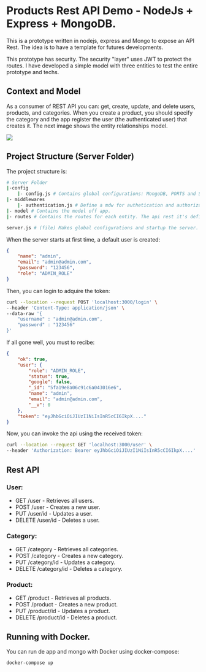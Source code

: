 # Products Rest API Demo - NodeJs + Express + MongoDB.

This is a prototype written in nodejs, express and Mongo to expose an API Rest. The idea is to have a template for futures developments. 

This prototype has security. The security "layer" uses JWT to protect the routes. I have developed a simple model with three entities to test the entire prototype and techs.

## Context and Model

As a consumer of REST API you can: get, create, update, and delete users, products, and categories. 
When you create a product, you should specify the category and the app register the user (the authenticated user) that creates it. The next image shows the entity relationships model.


![](https://res.cloudinary.com/dmg0wwwhg/image/upload/c_scale,w_452/v1604429110/zrittfrttuznk9gigvg9.png)

## Project Structure (Server Folder)

The project structure is:

```bash
# Server Folder
|-config
    |- config.js # Contains global configurations: MongoDB, PORTS and Secret.
|- middlewares
    |- authentication.js # Define a mdw for authetication and authorization.
|- model # Contains the model off app.
|- routes # Contains the routes for each entity. The api rest it's define here.

server.js # (file) Makes global configurations and startup the server.

```

When the server starts at first time, a default user is created:

```json
{
    "name": "admin",
    "email": "admin@admin.com",
    "password": "123456",
    "role": "ADMIN_ROLE"
}
```

Then, you can login to adquire the token:

```bash
curl --location --request POST 'localhost:3000/login' \
--header 'Content-Type: application/json' \
--data-raw '{
    "username" : "admin@admin.com",
    "password" : "123456"
}'
```

If all gone well, you must to recibe:

```json
{
    "ok": true,
    "user": {
        "role": "ADMIN_ROLE",
        "status": true,
        "google": false,
        "_id": "5fa19e8a06c91c6a043016e6",
        "name": "admin",
        "email": "admin@admin.com",
        "__v": 0
    },
    "token": "eyJhbGciOiJIUzI1NiIsInR5cCI6IkpX...."
}

```

Now, you can invoke the api using the received token:
```bash
curl --location --request GET 'localhost:3000/user' \
--header 'Authorization: Bearer eyJhbGciOiJIUzI1NiIsInR5cCI6IkpX....'

````


## Rest API

### User:
* GET /user - Retrieves all users.
* POST /user - Creates a new user.
* PUT /user/id - Updates a user.
* DELETE /user/id - Deletes a user.

### Category:
* GET /category - Retrieves all categories.
* POST /category - Creates a new category.
* PUT /category/id - Updates a category.
* DELETE /category/id - Deletes a category.

### Product:
* GET /product - Retrieves all products.
* POST /product - Creates a new product.
* PUT /product/id - Updates a product.
* DELETE /product/id - Deletes a product.



## Running with Docker.

You can run de app and mongo with Docker using docker-compose:

```bash
docker-compose up
```
















